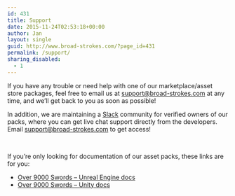 ```yaml
---
id: 431
title: Support
date: 2015-11-24T02:53:18+00:00
author: Jan
layout: single
guid: http://www.broad-strokes.com/?page_id=431
permalink: /support/
sharing_disabled:
  - 1
---
```

If you have any trouble or need help with one of our marketplace/asset store packages, feel free to email us at <support@broad-strokes.com> at any time, and we&#8217;ll get back to you as soon as possible!

In addition, we are maintaining a <a href="http://www.slack.com" target="_blank">Slack</a> community for verified owners of our packs, where you can get live chat support directly from the developers. Email <support@broad-strokes.com> to get access!

&nbsp;

If you&#8217;re only looking for documentation of our asset packs, these links are for you:

  * [Over 9000 Swords &#8211; Unreal Engine docs](http://www.broad-strokes.com/tools/over-9000-swords/ue4-docs/)
  * [Over 9000 Swords &#8211; Unity docs](http://www.broad-strokes.com/tools/over-9000-swords/unity-docs/)